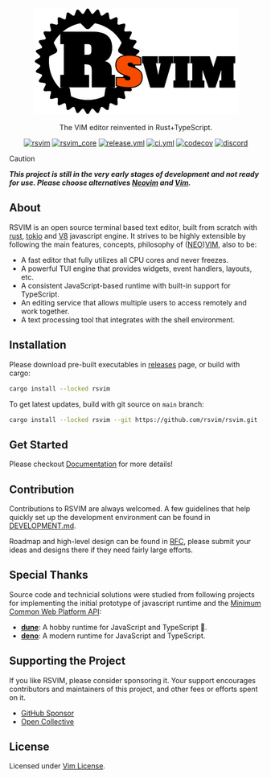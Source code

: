 <p align="center">
  <img alt="logo.svg" src="https://raw.githubusercontent.com/rsvim/assets/main/logo/RSVIM-logo.svg" />
</p>

<p align="center">
The VIM editor reinvented in Rust+TypeScript.
</p>

<p align="center">
  <a href="https://crates.io/crates/rsvim"><img alt="rsvim" src="https://img.shields.io/crates/v/rsvim" /></a>
  <a href="https://docs.rs/rsvim_core/latest/"><img alt="rsvim_core" src="https://img.shields.io/docsrs/rsvim_core?label=docs.rs" /></a>
  <a href="https://github.com/rsvim/rsvim/actions/workflows/release.yml"><img alt="release.yml" src="https://img.shields.io/github/actions/workflow/status/rsvim/rsvim/release.yml" /></a>
  <a href="https://github.com/rsvim/rsvim/actions/workflows/ci.yml"><img alt="ci.yml" src="https://img.shields.io/github/actions/workflow/status/rsvim/rsvim/ci.yml?branch=main&label=ci" /></a>
  <!-- <a href="https://github.com/rsvim/rsvim/actions/workflows/nightly_miri.yml"><img alt="nightly_miri.yml" src="https://img.shields.io/github/actions/workflow/status/rsvim/rsvim/nightly_miri.yml?branch=main&label=miri" /></a> -->
  <a href="https://app.codecov.io/gh/rsvim/rsvim"><img alt="codecov" src="https://img.shields.io/codecov/c/github/rsvim/rsvim/main" /></a>
  <!-- <a href="https://app.codacy.com/gh/rsvim/rsvim/dashboard?utm_source=gh&utm_medium=referral&utm_content=&utm_campaign=Badge_grade"><img alt="codacy" src="https://img.shields.io/codacy/grade/1c6a3d21352c4f8bb84ff6c7e3ef0399/main" /></a> -->
  <a href="https://discord.gg/5KtRUCAByB"><img alt="discord" src="https://img.shields.io/discord/1220171472329379870?label=discord" /></a>
</p>

> [!CAUTION]
>
> _**This project is still in the very early stages of development and not ready for use. Please choose alternatives [Neovim](https://neovim.io/) and [Vim](https://www.vim.org/).**_

## About

RSVIM is an open source terminal based text editor, built from scratch with [rust](https://www.rust-lang.org/), [tokio](https://tokio.rs/) and [V8](https://v8.dev/) javascript engine. It strives to be highly extensible by following the main features, concepts, philosophy of ([NEO](https://neovim.io/))[VIM](https://www.vim.org/), also to be:

- A fast editor that fully utilizes all CPU cores and never freezes.
- A powerful TUI engine that provides widgets, event handlers, layouts, etc.
- A consistent JavaScript-based runtime with built-in support for TypeScript.
- An editing service that allows multiple users to access remotely and work together.
- A text processing tool that integrates with the shell environment.

## Installation

Please download pre-built executables in [releases](https://github.com/rsvim/rsvim/releases) page, or build with cargo:

```bash
cargo install --locked rsvim
```

To get latest updates, build with git source on `main` branch:

```bash
cargo install --locked rsvim --git https://github.com/rsvim/rsvim.git --branch main
```

## Get Started

Please checkout [Documentation](https://rsvim.github.io/) for more details!

## Contribution

Contributions to RSVIM are always welcomed. A few guidelines that help quickly set up the development environment can be found in [DEVELOPMENT.md](https://github.com/rsvim/rsvim/blob/main/DEVELOPMENT.md).

Roadmap and high-level design can be found in [RFC](https://github.com/rsvim/rfc), please submit your ideas and designs there if they need fairly large efforts.

## Special Thanks

Source code and technicial solutions were studied from following projects for implementing the initial prototype of javascript runtime and the [Minimum Common Web Platform API](https://min-common-api.proposal.wintertc.org/):

- **[dune](https://github.com/aalykiot/dune)**: A hobby runtime for JavaScript and TypeScript 🚀.
- **[deno](https://github.com/denoland/deno)**: A modern runtime for JavaScript and TypeScript.

## Supporting the Project

If you like RSVIM, please consider sponsoring it. Your support encourages contributors and maintainers of this project, and other fees or efforts spent on it.

- [GitHub Sponsor](https://github.com/sponsors/rsvim)
- [Open Collective](https://opencollective.com/rsvim)

## License

Licensed under [Vim License](https://github.com/rsvim/rsvim/blob/main/LICENSE.txt).
